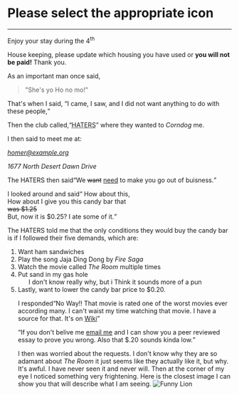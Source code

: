<!DOCTYPE html>
<html>
  <head>
    <title> This is a userface for <br  /><b>Zion Mountain Ranch</b> </title>
  </head>
  <body>
    <h1>Please select the appropriate icon</h1>
    <hr  />
    <p>Enjoy your stay during the 4<sup>th</sup></p>
    <p>House keeping, please update which housing you have used or <strong>you will not be paid!</strong> Thank you.</p>
    <p>As an important man once said, <blockquote cite="http://en.widipedia.org/wiki/Winnie-the-Pooh">"She's yo Ho no mo!"</blockquote>
    <p>That's when I said, <q>I came, I saw, and I did not want anything to do with these people,</q></p>
    <p>Then the club called,<q><acronym title="Having Anger Towards Everyone Reaching Success">HATERS</acronym></q> where they wanted to <dfn>Corndog</dfn> me.</p>
    <p>I then said to meet me at:<p>
    <address>
      <p><a href="mailto:homer@example.org">
        homer@example.org</a></p>
      <p>1677 North Desert Dawn Drive</p>
    </address>
    <p>The HATERS then said<q>We <del>want</del> <ins>need</ins> to make you go out of buisness.</q><p>
     <p> I looked around and said<q> How about this,<br   /> How about I give you this candy bar that<br   /> <s>was $1.25</s><br  /> But, now it is $0.25? I ate some of it.</q></p>
    <p>The HATERS told me that the only conditions they would buy the candy bar is if I followed their five demands, which are:</p>
    <ol>
      <li>Want ham sandwiches</li>
      <li>Play the song Jaja Ding Dong by <i>Fire Saga</i></li>
      <li>Watch the movie called <i>The Room</i> multiple times</li>
      <li>Put sand in my gas hole
      <ul>
         I don't know really why, but i Think it sounds more of a pun</li>
      </ul>
      <li>Lastly, want to lower the candy bar price to $0.20.</li>
    <p>I responded<q>No Way!! That movie is rated one of the worst movies ever according many. I can't waist my time watching that movie. I have a source for that. It's on <a href="https://en.wikipedia.org/wiki/The_Room#:~:text=The%20Room%20was%20panned%20by,the%20worst%20films%20ever%20made." target="_blank">Wiki</a></q></p>
    <p><q>If you don't belive me <a href="mailto:pryce.seely@gmail.com" target="_blank">email me</a> and I can show you a peer reviewed essay to prove you wrong. Also that $.20 sounds kinda low.</q></p>
    <p>I then was worried about the requests. I don't know why they are so adamant about <i>The Room</i> it just seems like they actually like it, but why. It's awful. I have never seen it and never will. Then at the corner of my eye I noticed something very frightening. Here is the closest image I can show you that will describe what I am seeing. <img src="web_design_training/funny_lion.jpg" alt="Funny Lion"/></p>
